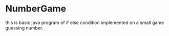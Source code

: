 # NumberGame
this is basic java program of if else condition implemented on a small game guessing number.
